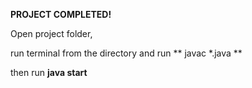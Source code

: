 **PROJECT COMPLETED!**

Open project folder,

run terminal from the directory and run ** javac *.java **

then run **java start**

